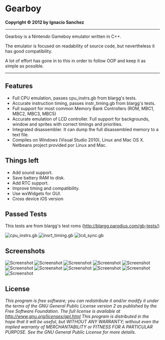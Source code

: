 Gearboy
=======
<b>Copyright &copy; 2012 by Ignacio Sanchez</b>

----------

Gearboy is a Nintendo Gameboy emulator written in C++.

The emulator is focused on readability of source code, but nevertheless it has good compatibility.

A lot of effort has gone in to this in order to follow OOP and keep it as simple as possible.

----------

Features
--------

- Full CPU emulation, passes cpu_instrs.gb from blargg's tests.
- Accurate instruction timing, passes instr_timing.gb from blargg's tests.
- Full support for most common Memory Bank Controllers (ROM, MBC1, MBC2, MBC3, MBC5)
- Accurate emulation of LCD controller. Full support for backgrounds, window and sprites with correct timings and priorities.
- Integrated disassembler. It can dump the full disassembled memory to a text file.
- Compiles on Windows (Visual Studio 2010), Linux and Mac OS X. Netbeans project provided por Linux and Mac.

Things left
-----------

- Add sound support.
- Save battery RAM to disk.
- Add RTC support.
- Improve timing and compatibility.
- Use wxWidgets for GUI.
- Cross device iOS version

Passed Tests
------------

This tests are from blargg's test roms (http://blargg.parodius.com/gb-tests/)

![cpu_instrs.gb](http://www.geardome.com/files/gearboy/12.png) 
![insrt_timing.gb](http://www.geardome.com/files/gearboy/13.png) 
![lcd_sync.gb](http://www.geardome.com/files/gearboy/14.png)

Screenshots
-----------

![Screenshot](http://www.geardome.com/files/gearboy/1.png)
![Screenshot](http://www.geardome.com/files/gearboy/2.png)
![Screenshot](http://www.geardome.com/files/gearboy/3.png)
![Screenshot](http://www.geardome.com/files/gearboy/4.png)
![Screenshot](http://www.geardome.com/files/gearboy/5.png)
![Screenshot](http://www.geardome.com/files/gearboy/6.png)
![Screenshot](http://www.geardome.com/files/gearboy/7.png)
![Screenshot](http://www.geardome.com/files/gearboy/8.png)
![Screenshot](http://www.geardome.com/files/gearboy/9.png)
![Screenshot](http://www.geardome.com/files/gearboy/10.png)
![Screenshot](http://www.geardome.com/files/gearboy/11.png)



License
-------

<i>This program is free software; you can redistribute it and/or modify it under the terms of the GNU General Public License version 2 as published by the Free Software Foundation. The full license is available at http://www.gnu.org/licenses/gpl.html This program is distributed in the hope that it will be useful, but WITHOUT ANY WARRANTY; without even the implied warranty of MERCHANTABILITY or FITNESS FOR A PARTICULAR PURPOSE. See the GNU General Public License for more details.</i>